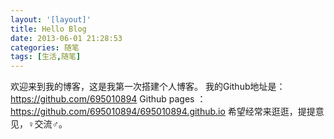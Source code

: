 ```yaml
---
layout: '[layout]'
title: Hello Blog
date: 2013-06-01 21:28:53
categories: 随笔
tags: [生活,随笔]
---
```

欢迎来到我的博客，这是我第一次搭建个人博客。
我的Github地址是：https://github.com/695010894
Github pages ：https://github.com/695010894/695010894.github.io
希望经常来逛逛，提提意见，♀交流♂。
<!-- more -->